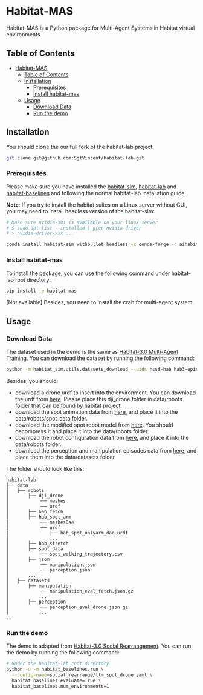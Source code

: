 # Habitat-MAS

Habitat-MAS is a Python package for Multi-Agent Systems in Habitat virtual environments.

## Table of Contents
- [Habitat-MAS](#habitat-mas)
  - [Table of Contents](#table-of-contents)
  - [Installation](#installation)
    - [Prerequisites](#prerequisites)
    - [Install habitat-mas](#install-habitat-mas)
  - [Usage](#usage)
    - [Download Data](#download-data)
    - [Run the demo](#run-the-demo)

## Installation

You should clone the our full fork of the habitat-lab project: 
  
```sh 
git clone git@github.com:SgtVincent/habitat-lab.git
```

### Prerequisites

Please make sure you have installed the [habitat-sim](https://github.com/facebookresearch/habitat-sim/tree/v0.3.1), [habitat-lab](../README.md) and [habitat-baselines](../habitat-baselines/) and  following the normal habitat-lab installation guide.

**Note**: If you try to install the habitat suites on a Linux server without GUI, you may need to install headless version of the habitat-sim:

```sh
# Make sure nvidia-smi is available on your linux server
# $ sudo apt list --installed | grep nvidia-driver
# > nvidia-driver-xxx ...

conda install habitat-sim withbullet headless -c conda-forge -c aihabitat
```

### Install habitat-mas

To install the package, you can use the following command under habitat-lab root directory:

```sh
pip install -e habitat-mas
```

[Not available] Besides, you need to install the crab for multi-agent system. 

## Usage

### Download Data
The dataset used in the demo is the same as [Habitat-3.0 Multi-Agent Training](../habitat-baselines/README.md#habitat-30-multi-agent-training). You can download the dataset by running the following command:

```sh
python -m habitat_sim.utils.datasets_download --uids hssd-hab hab3-episodes habitat_humanoids hab_spot_arm hab3-episodes ycb hssd-hab hab3_bench_assets rearrange_task_assets
```

Besides, you should:
- download a drone urdf to insert into the environment. You can download the urdf from [here](https://drive.google.com/file/d/1WO4yUQaZRvlYcDY-A0ukNjOWmVg2nWEd/view?usp=sharing). Please place this dji_drone folder in data/robots folder that can be found by habitat project.
- download the spot animation data from [here](https://drive.google.com/file/d/1E_mW3PEWwgYbt3rzSJcA4DbsI-WTQUmF/view?usp=sharing), and place it into the data/robots/spot_data folder. 
- download the modified spot robot model from [here](https://drive.google.com/file/d/10idYOK2CAKgwWu9g2M4WgyuZBRSdYER1/view?usp=sharing). You should decompress it and place it into the data/robots folder.
- download the robot configuration data from [here](https://drive.google.com/drive/folders/1ZxxpeqwBBbaTPjdgfss5LUsCkUgue12O?usp=drive_link), and place it into the data/robots folder.
- download the perception and manipulation episodes data from [here](https://drive.google.com/drive/folders/1EKuXVMyKA5FuCNveV86QE6VvT6Whhiy7?usp=drive_link), and place them into the data/datasets folder.

The folder should look like this:
```
habitat-lab
├── data
│   ├── robots
│       ├── dji_drone
│           ├── meshes
│           ├── urdf
│       ├── hab_fetch
│       ├── hab_spot_arm
|           ├── meshesDae
│           ├── urdf
|               ├── hab_spot_onlyarm_dae.urdf
│               ...
│       ├── hab_stretch
│       ├── spot_data
│           ├── spot_walking_trajectory.csv
│       ├── json
│           ├── manipulation.json
│           ├── perception.json
│       ...
│   ├── datasets
│       ├── manipulation
│           ├── manipulation_eval_fetch.json.gz
│           ...
│       ├── perception
│           ├── perception_eval_drone.json.gz
│           ...
...
```

### Run the demo

The demo is adapted from [Habitat-3.0 Social Rearrangement](../habitat-baselines/README.md#social-rearrangement). You can run the demo by running the following command:

```sh
# Under the habitat-lab root directory
python -u -m habitat_baselines.run \
  --config-name=social_rearrange/llm_spot_drone.yaml \
  habitat_baselines.evaluate=True \
  habitat_baselines.num_environments=1
```
